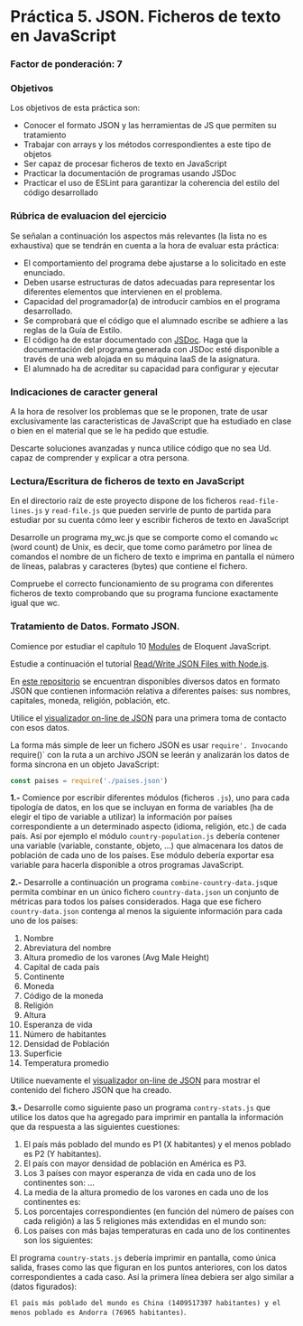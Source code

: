 # Práctica 5. JSON. Ficheros de texto en JavaScript
### Factor de ponderación: 7

### Objetivos
Los objetivos de esta práctica son:
  
* Conocer el formato JSON y las herramientas de JS que permiten su tratamiento
* Trabajar con arrays y los métodos correspondientes a este tipo de objetos
* Ser capaz de procesar ficheros de texto en JavaScript
* Practicar la documentación de programas usando JSDoc
* Practicar el uso de ESLint para garantizar la coherencia del estilo del código desarrollado

### Rúbrica de evaluacion del ejercicio
Se señalan a continuación los aspectos más relevantes (la lista no es exhaustiva)
que se tendrán en cuenta a la hora de evaluar esta práctica:

* El comportamiento del programa debe ajustarse a lo solicitado en este enunciado.
* Deben usarse estructuras de datos adecuadas para representar los diferentes elementos que intervienen en el problema.
* Capacidad del programador(a) de introducir cambios en el programa desarrollado.
* Se comprobará que el código que el alumnado escribe se adhiere a las reglas de la Guía de Estilo.
* El código ha de estar documentado con [JSDoc](https://jsdoc.app/). 
  Haga que la documentación del programa generada con JSDoc esté disponible a través de una web alojada en su máquina IaaS de la asignatura.
* El alumnado ha de acreditar su capacidad para configurar y ejecutar 

### Indicaciones de caracter general
A la hora de resolver los problemas que se le proponen, trate de usar exclusivamente las características de
JavaScript que ha estudiado en clase o bien en el material que se le ha pedido que estudie.

Descarte soluciones avanzadas y nunca utilice código que no sea Ud. capaz de comprender y explicar a otra
persona.

### Lectura/Escritura de ficheros de texto en JavaScript
En el directorio raíz de este proyecto dispone de los ficheros
`read-file-lines.js` y `read-file.js`
que pueden servirle de punto de partida para estudiar por su cuenta cómo leer y escribir ficheros de texto en JavaScript

Desarrolle un programa my_wc.js que se comporte como el comando `wc` (word count) de Unix, es decir, que tome como parámetro por línea 
de comandos el nombre de un fichero de texto e imprima en pantalla el número de líneas, palabras y caracteres (bytes) que contiene el fichero.

Compruebe el correcto funcionamiento de su programa con diferentes ficheros de texto comprobando que su programa funcione exactamente igual que wc.

### Tratamiento de Datos. Formato JSON.
Comience por estudiar el capítulo 10 
[Modules](https://eloquentjavascript.net/10_modules.html) de Eloquent JavaScript.

Estudie a continuación el tutorial
[Read/Write JSON Files with Node.js](https://medium.com/@osiolabs/read-write-json-files-with-node-js-92d03cc82824).

En [este repositorio](https://github.com/samayo/country-json) se encuentran disponibles diversos datos en
formato JSON que contienen información relativa a diferentes países: sus nombres, capitales, moneda, religión,
población, etc.

Utilice el [visualizador on-line de JSON](http://jsonviewer.stack.hu/) para una primera toma de contacto con
esos datos.

La forma más simple de leer un fichero JSON es usar `require'.
Invocando `require()` con la ruta a un archivo JSON se leerán y analizarán los datos de forma síncrona en un objeto JavaScript:
```js
const paises = require('./paises.json')
```

**1.-** Comience por escribir diferentes módulos (ficheros `.js`), uno para cada tipología de datos, en los que se incluyan en
forma de variables (ha de elegir el tipo de variable a utilizar) la información por países correspondiente a un determinado aspecto (idioma, religión, etc.)
de cada país.
Así por ejemplo el módulo `country-population.js` debería contener una variable (variable, constante, objeto, ...) que almacenara los datos de población de cada uno de los países.
Ese módulo debería exportar esa variable para hacerla disponible a otros programas JavaScript.

**2.-** Desarrolle a continuación un programa `combine-country-data.js`que permita combinar en un único fichero `country-data.json` un conjunto de métricas
para todos los países considerados.
Haga que ese fichero `country-data.json` contenga al menos la siguiente información para cada uno de los
países:

1. Nombre
2. Abreviatura del nombre
3. Altura promedio de los varones (Avg Male Height)
4. Capital de cada país
5. Continente
6. Moneda
7. Código de la moneda
8. Religión
9. Altura
10. Esperanza de vida
11. Número de habitantes
12. Densidad de Población
13. Superficie
14. Temperatura promedio

Utilice nuevamente el 
[visualizador on-line de JSON](http://jsonviewer.stack.hu/) 
para mostrar el contenido del fichero JSON que ha creado.

**3.-** Desarrolle como siguiente paso un programa `contry-stats.js` que utilice los datos que ha agregado para
imprimir en pantalla la información que da respuesta a las siguientes cuestiones:

1. El país más poblado del mundo es P1 (X habitantes) y el menos poblado es P2 (Y habitantes).
2. El país con mayor densidad de población en América es P3.
3. Los 3 países con mayor esperanza de vida en cada uno de los continentes son: ...
4. La media de la altura promedio de los varones en cada uno de los continentes es: 
5. Los porcentajes correspondientes (en función del número de países con cada religión) a las 5 religiones más
  extendidas en el mundo son:
6. Los países con más bajas temperaturas en cada uno de los continentes son los siguientes:

El programa `country-stats.js` debería imprimir en pantalla, como única salida, frases como las que figuran en los puntos
anteriores, con los datos correspondientes a cada caso.
Así la primera línea debiera ser algo similar a (datos figurados):

`El país más poblado del mundo es China (1409517397 habitantes) y el menos poblado es Andorra (76965 habitantes)`. 

